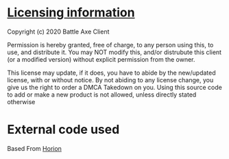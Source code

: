 # [Licensing information](https://github.com/BattleAxeClient/battle-axe-releases/blob/master/LICENSE.md)

Copyright (c) 2020 Battle Axe Client

Permission is hereby granted, free of charge, to any person using this, to use, and distribute it. You may NOT modify this, and/or distrubute this client (or a modified version) without explicit permission from the owner. 

This license may update, if it does, you have to abide by the new/updated license, with or without notice. By not abiding to any license change, you give us the right to order a DMCA Takedown on you.
Using this source code to add or make a new product is not allowed, unless directly stated otherwise
# External code used

Based From [Horion](https://github.com/horionclient/Horion)

